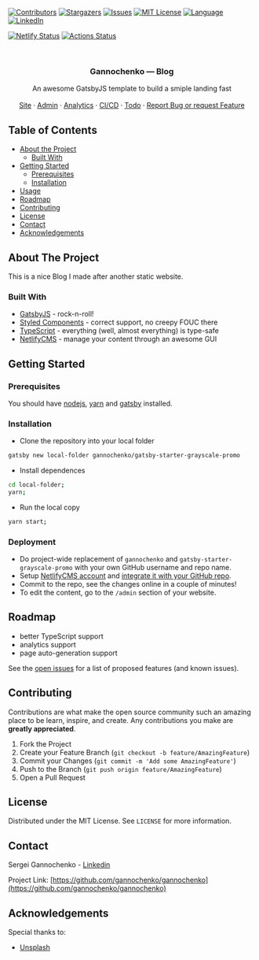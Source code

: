 <!-- PROJECT SHIELDS -->
<!--
*** Reference links are enclosed in brackets [ ] instead of parentheses ( ).
*** See the bottom of this document for the declaration of the reference variables
*** for contributors-url, forks-url, etc. This is an optional, concise syntax you may use.
*** https://www.markdownguide.org/basic-syntax/#reference-style-links
-->
[![Contributors][contributors-shield]][contributors-url]
[![Stargazers][stars-shield]][stars-url]
[![Issues][issues-shield]][issues-url]
[![MIT License][license-shield]][license-url]
[![Language][language-shield]][language-url]
[![LinkedIn][linkedin-shield]][linkedin-url]

[![Netlify Status](https://api.netlify.com/api/v1/badges/d28d71c8-155f-414d-8fac-bb0e3b254025/deploy-status)](https://app.netlify.com/sites/gannochenko/deploys)
[![Actions Status](https://github.com/gannochenko/gannochenko/workflows/CD/badge.svg)](https://github.com/gannochenko/gannochenko/actions)

<!-- PROJECT LOGO -->
<br />
<p align="center">
  <!--
  <a href="https://github.com/gannochenko/gannochenko">
    <img src="images/logo.png" alt="Logo" width="80" height="80">
  </a>
  -->

  <h3 align="center">Gannochenko &mdash; Blog</h3>

  <p align="center">
    An awesome GatsbyJS template to build a smiple landing fast
    <br />
    <br />
    <a href="https://gannochenko.github.io/gannochenko/">Site</a>
    ·
    <a href="https://gannochenko.netlify.com/admin/">Admin</a>
    ·
    <a href="https://analytics.google.com/analytics/web/?authuser=1#/report-home/a162152239w227268972p214636537">Analytics</a>
    ·
    <a href="https://github.com/gannochenko/gannochenko/actions">CI/CD</a>
    ·
    <a href="https://trello.com/b/Z3LyNiKQ/blog">Todo</a>
    ·
    <a href="https://github.com/gannochenko/gannochenko/issues">Report Bug or request Feature</a>
  </p>
</p>


<!-- TABLE OF CONTENTS -->
## Table of Contents

* [About the Project](#about-the-project)
  * [Built With](#built-with)
* [Getting Started](#getting-started)
  * [Prerequisites](#prerequisites)
  * [Installation](#installation)
* [Usage](#usage)
* [Roadmap](#roadmap)
* [Contributing](#contributing)
* [License](#license)
* [Contact](#contact)
* [Acknowledgements](#acknowledgements)



<!-- ABOUT THE PROJECT -->
## About The Project

<!--
[![Preview Screen Shot][product-screenshot]](https://example.com)
-->

This is a nice Blog I made after another static website.

### Built With

* [GatsbyJS](https://www.gatsbyjs.org/) - rock-n-roll!
* [Styled Components](https://www.styled-components.com/) - correct support, no creepy FOUC there
* [TypeScript](http://www.typescriptlang.org/) - everything (well, almost everything) is type-safe
* [NetlifyCMS](https://www.netlifycms.org/) - manage your content through an awesome GUI

<!-- GETTING STARTED -->
## Getting Started

### Prerequisites

You should have [nodejs](https://nodesource.com/blog/installing-node-js-tutorial-using-nvm-on-mac-os-x-and-ubuntu/), [yarn](https://yarnpkg.com/lang/en/docs/install/#mac-stable) and [gatsby](https://www.gatsbyjs.org/docs/quick-start/) installed.

### Installation

* Clone the repository into your local folder
```sh
gatsby new local-folder gannochenko/gatsby-starter-grayscale-promo
```
* Install dependences
```sh
cd local-folder;
yarn;
```
* Run the local copy
```sh
yarn start;
```

### Deployment

* Do project-wide replacement of `gannochenko` and `gatsby-starter-grayscale-promo` with your own GitHub username and repo name.
* Setup [NetlifyCMS account](https://app.netlify.com) and [integrate it with your GitHub repo](https://docs.netlify.com/visitor-access/oauth-provider-tokens/#setup-and-settings).
* Commit to the repo, see the changes online in a couple of minutes!
* To edit the content, go to the `/admin` section of your website.

<!-- ROADMAP -->
## Roadmap

* better TypeScript support
* analytics support
* page auto-generation support

See the [open issues](https://github.com/gannochenko/gannochenko/issues) for a list of proposed features (and known issues).

<!-- CONTRIBUTING -->
## Contributing

Contributions are what make the open source community such an amazing place to be learn, inspire, and create. Any contributions you make are **greatly appreciated**.

1. Fork the Project
2. Create your Feature Branch (`git checkout -b feature/AmazingFeature`)
3. Commit your Changes (`git commit -m 'Add some AmazingFeature'`)
4. Push to the Branch (`git push origin feature/AmazingFeature`)
5. Open a Pull Request

<!-- LICENSE -->
## License

Distributed under the MIT License. See `LICENSE` for more information.

<!-- CONTACT -->
## Contact

Sergei Gannochenko - [Linkedin](https://www.linkedin.com/in/sergey-gannochenko/)

Project Link: [https://github.com/gannochenko/gannochenko](https://github.com/gannochenko/gannochenko)

<!-- ACKNOWLEDGEMENTS -->
## Acknowledgements

Special thanks to:

* [Unsplash](https://unsplash.com)

<!-- MARKDOWN LINKS & IMAGES -->
<!-- https://www.markdownguide.org/basic-syntax/#reference-style-links -->
[contributors-shield]: https://img.shields.io/github/contributors/gannochenko/gannochenko.svg?style=flat-square
[contributors-url]: https://github.com/gannochenko/gannochenko/graphs/contributors
[language-shield]: https://img.shields.io/github/languages/top/gannochenko/gannochenko.svg?style=flat-square
[language-url]: https://github.com/gannochenko/gannochenko
[forks-shield]: https://img.shields.io/github/forks/gannochenko/gannochenko.svg?style=flat-square
[forks-url]: https://github.com/gannochenko/gannochenko/network/members
[stars-shield]: https://img.shields.io/github/stars/gannochenko/gannochenko.svg?style=flat-square
[stars-url]: https://github.com/gannochenko/gannochenko/stargazers
[issues-shield]: https://img.shields.io/github/issues/gannochenko/gannochenko.svg?style=flat-square
[issues-url]: https://github.com/gannochenko/gannochenko/issues
[license-shield]: https://img.shields.io/github/license/gannochenko/gannochenko.svg?style=flat-square
[license-url]: https://github.com/gannochenko/gannochenko/blob/master/LICENSE.txt
[linkedin-shield]: https://img.shields.io/badge/-LinkedIn-black.svg?style=flat-square&logo=linkedin&colorB=555
[linkedin-url]: https://www.linkedin.com/in/sergey-gannochenko/
[product-screenshot]: images/screenshot.png

